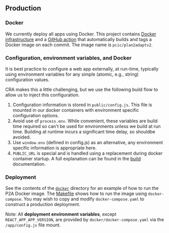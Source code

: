 ## Production

### Docker

We currently deploy all apps using Docker.
This project contains [Docker infrastructure](docker) and a
[GitHub action](.github/workflows/docker-publish.yml) that automatically
builds and tags a Docker image on each commit. The image name is
`pcic/plan2adaptv2`.

### Configuration, environment variables, and Docker

It is best practice to configure a web app externally, at
run-time, typically using environment variables for any simple
(atomic, e.g., string) configuration values.

CRA makes this a little challenging, but we use the following
build flow to allow us to inject this configuration.

1. Configuration information is stored in `public/config.js`.
   This file is mounted in our docker containers with environment
   specific configuration options.
2. Avoid use of `process.env`. While convenient, these variables
   are build time required so can't be used for environments unless
   we build at run time. Building at runtime incurs a significant
   time delay, so shouldbe avoided.
3. Use `window.env` (defined in config.js) as an alternative, any
   environment specific information is appropriate here.
4. `PUBLIC_URL` is special and is handled using a replacement
   during docker container startup. A full explanation can be found
   in the [build](./build.md) documentation.

### Deployment

See the contents of the [`docker`](../docker/) directory for an example of how
to run the P2A Docker image. The [Makefile](../makefile) shows how to run the
image using `docker-compose`. You may wish to copy and modify
`docker-compose.yaml` to construct a production deployment.

Note: All **deployment environment variables**, except `REACT_APP_APP_VERSION`,
are provided by `docker/docker-compose.yaml` via the `/app/config.js` file mount.
